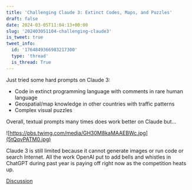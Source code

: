 ```yaml
---
title: 'Challenging Claude 3: Extinct Codes, Maps, and Puzzles'
draft: false
date: 2024-03-05T11:04:13+00:00
slug: '202403051104-challenging-claude3'
is_tweet: true
tweet_info:
  id: '1764849366983217300'
  type: 'thread'
  is_thread: True
---
```




Just tried some hard prompts on Claude 3:

- Code in extinct programming language with comments in rare human language
- Geospatial/map knowledge in other countries with traffic patterns
- Complex visual puzzles

Overall, textual prompts many times does work better on Claude but… 

![https://pbs.twimg.com/media/GH30M8kaMAAEBWc.jpg](5tQqvPATM0.jpg)

Claude 3 is still limited because it cannot generate images or run code or search Internet. All the work OpenAI put to add bells and whistles in ChatGPT during past year is paying off right now as the competition heats up.

[Discussion](https://x.com/sytelus/status/1764849366983217300)
